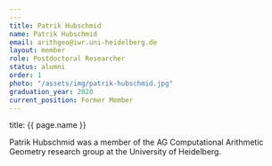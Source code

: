 ```yaml
---
---
title: Patrik Hubschmid
name: Patrik Hubschmid
email: arithgeo@iwr.uni-heidelberg.de
layout: member
role: Postdoctoral Researcher
status: alumni
order: 1
photo: "/assets/img/patrik-hubschmid.jpg"
graduation_year: 2020
current_position: Former Member
---
```



title: {{ page.name }}

Patrik Hubschmid was a member of the AG Computational Arithmetic Geometry research group at the University of Heidelberg.